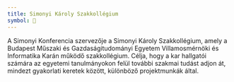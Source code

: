 ```yaml
---
title: Simonyi Károly Szakkollégium
symbol: 📙
---
```


A Simonyi Konferencia szervezője a Simonyi Károly Szakkollégium, amely a Budapest Műszaki és Gazdaságitudományi Egyetem Villamosmérnöki és Informatika Karán működő szakkollégium. Célja, hogy a kar hallgatói számára az egyetemi tanulmányokon felül további szakmai tudást adjon át, mindezt gyakorlati keretek között, különböző projektmunkák által.
